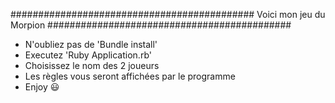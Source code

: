 ############################################
Voici mon jeu du Morpion
############################################

- N'oubliez pas de 'Bundle install'
- Executez 'Ruby Application.rb'
- Choisissez le nom des 2 joueurs
- Les règles vous seront affichées par le programme
- Enjoy :smiley:
